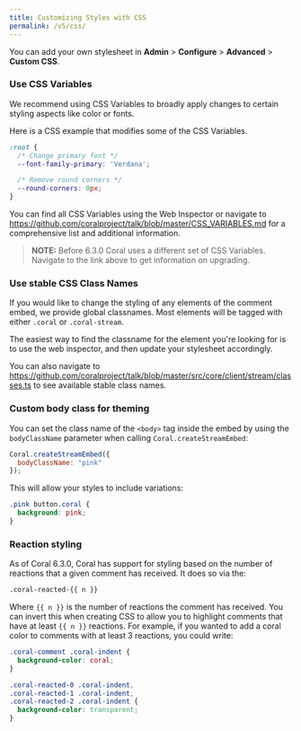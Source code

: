 ```yaml
---
title: Customizing Styles with CSS
permalink: /v5/css/
---
```


You can add your own stylesheet in **Admin** > **Configure** > **Advanced** > **Custom CSS**.

### Use CSS Variables

We recommend using CSS Variables to broadly apply changes to certain styling aspects like color or fonts.

Here is a CSS example that modifies some of the CSS Variables.

```css
:root {
  /* Change primary font */
  --font-family-primary: 'Verdana';

  /* Remove round corners */
  --round-corners: 0px;
}
```

You can find all CSS Variables using the Web Inspector or navigate to https://github.com/coralproject/talk/blob/master/CSS_VARIABLES.md for a comprehensive list and additional information. 

> **NOTE:** Before 6.3.0 Coral uses a different set of CSS Variables. Navigate to the link above to get information on upgrading. 

### Use stable CSS Class Names

If you would like to change the styling of any elements of the comment embed, we provide global classnames. Most elements will be tagged with either `.coral` or `.coral-stream`.

The easiest way to find the classname for the element you're looking for is to use the web inspector, and then update your stylesheet accordingly.

You can also navigate to https://github.com/coralproject/talk/blob/master/src/core/client/stream/classes.ts to see available stable class names.

### Custom body class for theming

You can set the class name of the `<body>` tag inside the embed by using the `bodyClassName` parameter when calling `Coral.createStreamEmbed`:

```js
Coral.createStreamEmbed({
  bodyClassName: "pink"
});
```

This will allow your styles to include variations:

```css
.pink button.coral {
  background: pink;
}
```

### Reaction styling

As of Coral 6.3.0, Coral has support for styling based on the number of
reactions that a given comment has received. It does so via the:

```sh
.coral-reacted-{{ n }}
```

Where `{{ n }}` is the number of reactions the comment has received. You can
invert this when creating CSS to allow you to highlight comments that have at
least `{{ n }}` reactions. For example, if you wanted to add a coral color to
comments with at least 3 reactions, you could write:

```css
.coral-comment .coral-indent {
  background-color: coral;
}

.coral-reacted-0 .coral-indent,
.coral-reacted-1 .coral-indent,
.coral-reacted-2 .coral-indent {
  background-color: transparent;
}
```
